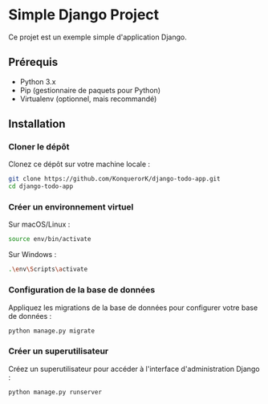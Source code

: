 # Simple Django Project

Ce projet est un exemple simple d'application Django.

## Prérequis

- Python 3.x
- Pip (gestionnaire de paquets pour Python)
- Virtualenv (optionnel, mais recommandé)

## Installation

### Cloner le dépôt

Clonez ce dépôt sur votre machine locale :

```bash
git clone https://github.com/KonquerorK/django-todo-app.git
cd django-todo-app
```

### Créer un environnement virtuel

Sur macOS/Linux :

```bash
source env/bin/activate
```

Sur Windows :
```bash
.\env\Scripts\activate
```

### Configuration de la base de données

Appliquez les migrations de la base de données pour configurer votre base de données :

```bash
python manage.py migrate
```

### Créer un superutilisateur

Créez un superutilisateur pour accéder à l'interface d'administration Django :
```
python manage.py runserver
```





